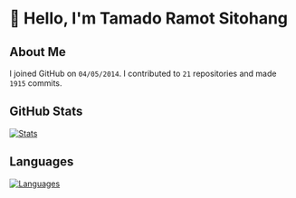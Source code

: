 # :wave: Hello, I'm Tamado Ramot Sitohang

## About Me
I joined GitHub on `04/05/2014`. I contributed to `21` repositories and made `1915` commits.

## GitHub Stats
[![Stats][stat]](#github-stats)

## Languages
[![Languages][lang]](#languages)

[stat]: https://github-readme-stats.vercel.app/api?username=ramottamado&show_icons=true&theme=graywhite&disable_animations=true&hide_title=true
[lang]: https://github-readme-stats.vercel.app/api/top-langs/?username=ramottamado&layout=default&theme=graywhite&hide_title=true&langs_count=10&exclude_repo=ramottamado.dev,TIL,template-blog,dotfiles&card_width=495
